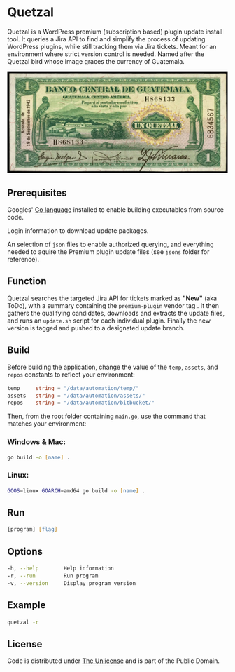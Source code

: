 # Quetzal

Quetzal is a WordPress premium (subscription based) plugin update install tool. It queries a Jira API to find and simplify the process of updating WordPress plugins, while still tracking them via Jira tickets. Meant for an environment where strict version control is needed. Named after the Quetzal bird whose image graces the currency of Guatemala.

![Bird](quetzal.webp)

## Prerequisites

Googles' [Go language](https://go.dev) installed to enable building executables from source code.

Login information to download update packages.

An selection of `json` files to enable authorized querying, and everything needed to aquire the Premium plugin update files (see `jsons` folder for reference).

## Function

Quetzal searches the targeted Jira API for tickets marked as **"New"** (aka ToDo), with a summary containing the `premium-plugin` vendor tag . It then gathers the qualifying candidates, downloads and extracts the update files, and runs an `update.sh` script for each individual plugin. Finally the new version is tagged and pushed to a designated update branch.

## Build

Before building the application, change the value of the `temp`, `assets`, and `repos` constants to reflect your environment:

``` go
temp     string = "/data/automation/temp/"
assets   string = "/data/automation/assets/"
repos    string = "/data/automation/bitbucket/"
```

Then, from the root folder containing `main.go`, use the command that matches your environment:

### Windows & Mac:

``` zsh
go build -o [name] .
```

### Linux:

``` zsh
GOOS=linux GOARCH=amd64 go build -o [name] .
```

## Run

``` zsh
[program] [flag]
```

## Options

``` zsh
-h, --help        Help information
-r, --run         Run program
-v, --version     Display program version
```

## Example

``` zsh
quetzal -r
```

## License

Code is distributed under [The Unlicense](https://github.com/farghul/quetzal/blob/main/LICENSE.md) and is part of the Public Domain.
